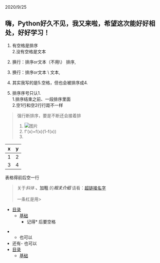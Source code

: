 2020/9/25
## 嗨，Python好久不见，我又来啦，希望这次能好好相处，好好学习！
1. 有空格是排序\
2.没有空格是文本
2.  换行：排序or文本（不用\） 排序,
3.  换行：排序or文本      \ 文本,

5. 其实我写的是5.空格，但也会被排序成4.
6. 排序序号只认1. \
1.排序结束之前、一段排序里面\
2.空1行和空2行行距不一样

>强行断排序，要是不断还会接着排
>1. ![图片]() 
>5. f'(x)=f(x)(1-f(x))
>3.

|x|y|
|-|-|
|1|2|
|3|4|
表格得前后空一行

> 关于*斜体* **、加粗** 的***相关介绍*** 请看：[超链接名字](链接)\
>\
>一条杠是用>



* [目录](#目录)
   * [基础](#基础)
      * 记得* 后要空格
- - 也可以
- 还有- 也可以
- [目录](#目录)
  - [基础](#基础)

